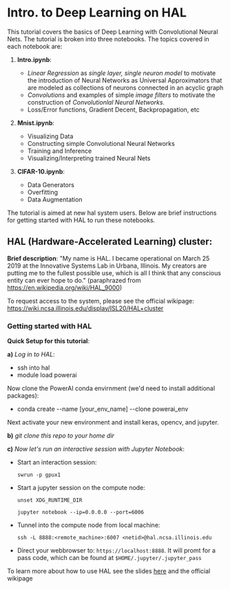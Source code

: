 # Intro. to Deep Learning on HAL

This tutorial covers the basics of Deep Learning with Convolutional Neural Nets. The tutorial is broken into three notebooks. The topics covered in each notebook are:

1. **Intro.ipynb**: 

      - *Linear Regression* as _single layer, single neuron model_ to motivate the introduction of Neural Networks as Universal Approximators that are modeled as collections of neurons connected in an acyclic graph
      - _Convolutions_ and examples of simple _image filters_ to motivate the construction of _Convolutionlal Neural Networks._
      - Loss/Error functions, Gradient Decent, Backpropagation, etc

2. **Mnist.ipynb**: 

    - Visualizing Data
    - Constructing simple Convolutional Neural Networks
    - Training and Inference
    - Visualizing/Interpreting trained Neural Nets

3. **CIFAR-10.ipynb**: 

    - Data Generators
    - Overfitting
    - Data Augmentation



The tutorial is aimed at new hal system users. Below are brief instructions for getting started with HAL to run these notebooks.

## HAL (Hardware-Accelerated Learning) cluster:

**Brief description**: "My name is HAL. I became operational on March 25 2019 at the Innovative Systems Lab in Urbana, Illinois. 
My creators are putting me to the fullest possible use, which is all I think that any conscious entity can ever hope to do." 
(paraphrazed from https://en.wikipedia.org/wiki/HAL_9000)

To request access to the system, please see the official wikipage: https://wiki.ncsa.illinois.edu/display/ISL20/HAL+cluster


### Getting started with HAL

**Quick Setup for this tutorial**:

**a)** _Log in to HAL_:

- ssh into hal
- module load powerai

Now clone the PowerAI conda envirnment (we'd need to install additional packages): 

- conda create --name [your_env_name] --clone powerai_env

Next activate your new environment and install keras, opencv, and jupyter.

**b)** _git clone this repo to your home dir_


**c)** _Now let's run an interactive session with Jupyter Notebook_:

- Start an interaction session: 
        
   `swrun -p gpux1`
- Start a jupyter session on the compute node:   
   
   `unset XDG_RUNTIME_DIR` 
   
   `jupyter notebook --ip=0.0.0.0 --port=6006`
   
- Tunnel into the compute node from local machine:

    `ssh -L 8888:<remote_machine>:6007 <netid>@hal.ncsa.illinois.edu`
    
- Direct your webbrowser to: `https://localhost:8888`. It will promt for a pass code, which can be found at `$HOME/.jupyter/.jupyter_pass`


To learn more about how to use HAL see the slides [here](http://www.ncsa.illinois.edu/assets/pdf/enabling/deep_learning_mri/hal/fall19/mu_start.pdf) 
and the official wikipage


